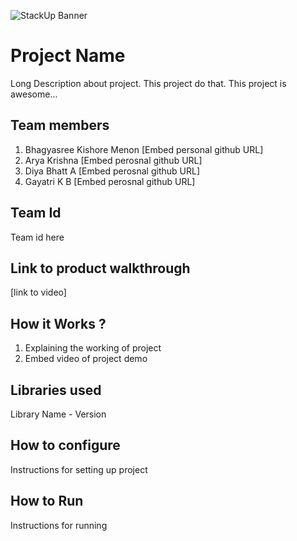 ![StackUp Banner]([https://tinkerhub.frappe.cloud/files/stackup%20banner.jpeg])
# Project Name
Long Description about project. This project do that. This project is awesome...
## Team members
1. Bhagyasree Kishore Menon [Embed personal github URL]
2. Arya Krishna [Embed perosnal github URL]
3. Diya Bhatt A [Embed perosnal github URL]
4. Gayatri K B [Embed perosnal github URL]
## Team Id
Team id here
## Link to product walkthrough
[link to video]
## How it Works ?
1. Explaining the working of project
2. Embed video of project demo
## Libraries used
Library Name - Version
## How to configure
Instructions for setting up project
## How to Run
Instructions for running
